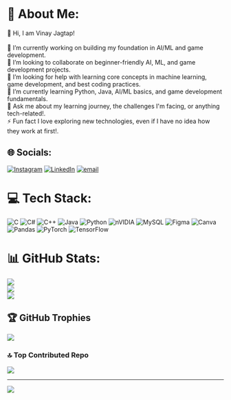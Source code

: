 # 💫 About Me:
👋 Hi, I am Vinay Jagtap!<br><br>🔭 I’m currently working on building my foundation in AI/ML and game development.<br>👯 I’m looking to collaborate on beginner-friendly AI, ML, and game development projects.<br>🤝 I’m looking for help with learning core concepts in machine learning, game development, and best coding practices.<br>🌱 I’m currently learning Python, Java, AI/ML basics, and game development fundamentals.<br>💬 Ask me about my learning journey, the challenges I'm facing, or anything tech-related!.<br>⚡ Fun fact I love exploring new technologies, even if I have no idea how they work at first!.


## 🌐 Socials:
[![Instagram](https://img.shields.io/badge/Instagram-%23E4405F.svg?logo=Instagram&logoColor=white)](https://instagram.com/jagtap_vinay_07) [![LinkedIn](https://img.shields.io/badge/LinkedIn-%230077B5.svg?logo=linkedin&logoColor=white)](https://www.linkedin.com/in/vinay-jagtap-565a05323/?lipi=urn%3Ali%3Apage%3Ad_flagship3_feed%3BFkEie3oQRtGIC1KaIAj3rQ%3D%3D) [![email](https://img.shields.io/badge/Email-D14836?logo=gmail&logoColor=white)](mailto:vinayjagtap006@gmail.com) 

# 💻 Tech Stack:
![C](https://img.shields.io/badge/c-%2300599C.svg?style=for-the-badge&logo=c&logoColor=white) ![C#](https://img.shields.io/badge/c%23-%23239120.svg?style=for-the-badge&logo=csharp&logoColor=white) ![C++](https://img.shields.io/badge/c++-%2300599C.svg?style=for-the-badge&logo=c%2B%2B&logoColor=white) ![Java](https://img.shields.io/badge/java-%23ED8B00.svg?style=for-the-badge&logo=openjdk&logoColor=white) ![Python](https://img.shields.io/badge/python-3670A0?style=for-the-badge&logo=python&logoColor=ffdd54) ![nVIDIA](https://img.shields.io/badge/cuda-000000.svg?style=for-the-badge&logo=nVIDIA&logoColor=green) ![MySQL](https://img.shields.io/badge/mysql-4479A1.svg?style=for-the-badge&logo=mysql&logoColor=white) ![Figma](https://img.shields.io/badge/figma-%23F24E1E.svg?style=for-the-badge&logo=figma&logoColor=white) ![Canva](https://img.shields.io/badge/Canva-%2300C4CC.svg?style=for-the-badge&logo=Canva&logoColor=white) ![Pandas](https://img.shields.io/badge/pandas-%23150458.svg?style=for-the-badge&logo=pandas&logoColor=white) ![PyTorch](https://img.shields.io/badge/PyTorch-%23EE4C2C.svg?style=for-the-badge&logo=PyTorch&logoColor=white) ![TensorFlow](https://img.shields.io/badge/TensorFlow-%23FF6F00.svg?style=for-the-badge&logo=TensorFlow&logoColor=white)
# 📊 GitHub Stats:
![](https://github-readme-stats.vercel.app/api?username=VINAY07010&theme=dark&hide_border=false&include_all_commits=true&count_private=false)<br/>
![](https://github-readme-streak-stats.herokuapp.com/?user=VINAY07010&theme=dark&hide_border=false)<br/>
![](https://github-readme-stats.vercel.app/api/top-langs/?username=VINAY07010&theme=dark&hide_border=false&include_all_commits=true&count_private=false&layout=compact)

## 🏆 GitHub Trophies
![](https://github-profile-trophy.vercel.app/?username=VINAY07010&theme=shadow_red&no-frame=false&no-bg=true&margin-w=4)

### 🔝 Top Contributed Repo
![](https://github-contributor-stats.vercel.app/api?username=VINAY07010&limit=5&theme=dark&combine_all_yearly_contributions=true)

---
[![](https://visitcount.itsvg.in/api?id=VINAY07010&icon=8&color=0)](https://visitcount.itsvg.in)

<!-- Proudly created with GPRM ( https://gprm.itsvg.in ) -->
